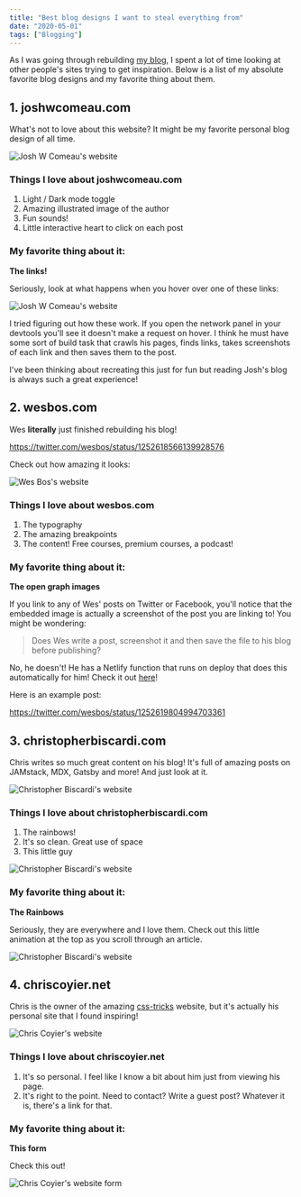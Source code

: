 ```yaml
---
title: "Best blog designs I want to steal everything from"
date: "2020-05-01"
tags: ["Blogging"]
---
```


As I was going through rebuilding [my blog](https://jonkuperman.com/), I spent a lot of time looking at other people's sites trying to get inspiration. Below is a list of my absolute favorite blog designs and my favorite thing about them.

## 1. joshwcomeau.com

What's not to love about this website? It might be my favorite personal blog design of all time.

![Josh W Comeau's website](/img/joshwcomeau.jpg)

### Things I love about joshwcomeau.com

1. Light / Dark mode toggle
1. Amazing illustrated image of the author
1. Fun sounds!
1. Little interactive heart to click on each post

### My favorite thing about it:

**The links!**

Seriously, look at what happens when you hover over one of these links:

![Josh W Comeau's website](/img/joshwcomeau-links.gif)

I tried figuring out how these work. If you open the network panel in your devtools you'll see it doesn't make a request on hover. I think he must have some sort of build task that crawls his pages, finds links, takes screenshots of each link and then saves them to the post.

I've been thinking about recreating this just for fun but reading Josh's blog is always such a great experience!

## 2. wesbos.com

Wes **literally** just finished rebuilding his blog!

https://twitter.com/wesbos/status/1252618566139928576

Check out how amazing it looks:

![Wes Bos's website](/img/wesbos.jpg)

### Things I love about wesbos.com

1. The typography
1. The amazing breakpoints
1. The content! Free courses, premium courses, a podcast!

### My favorite thing about it:

**The open graph images**

If you link to any of Wes' posts on Twitter or Facebook, you'll notice that the embedded image is actually a screenshot of the post you are linking to! You might be wondering:

> Does Wes write a post, screenshot it and then save the file to his blog before publishing?

No, he doesn't! He has a Netlify function that runs on deploy that does this automatically for him! Check it out [here](https://github.com/wesbos/wesbos/blob/master/functions/ogimage/ogimage.js)!

Here is an example post:

https://twitter.com/wesbos/status/1252619804994703361

## 3. christopherbiscardi.com

Chris writes so much great content on his blog! It's full of amazing posts on JAMstack, MDX, Gatsby and more! And just look at it.

![Christopher Biscardi's website](/img/christopherbiscardi.jpg)

### Things I love about christopherbiscardi.com

1. The rainbows!
1. It's so clean. Great use of space
1. This little guy

![Christopher Biscardi's website](/img/christopherbiscardi.gif)

### My favorite thing about it:

**The Rainbows**

Seriously, they are everywhere and I love them. Check out this little animation at the top as you scroll through an article.

![Christopher Biscardi's website](/img/christopherbiscardi2.gif)

## 4. chriscoyier.net

Chris is the owner of the amazing [css-tricks](https://css-tricks.com/) website, but it's actually his personal site that I found inspiring!

![Chris Coyier's website](/img/chriscoyier.jpg)

### Things I love about chriscoyier.net

1. It's so personal. I feel like I know a bit about him just from viewing his page.
1. It's right to the point. Need to contact? Write a guest post? Whatever it is, there's a link for that.

### My favorite thing about it:

**This form**

Check this out!

![Chris Coyier's website form](/img/chriscoyier.gif)
